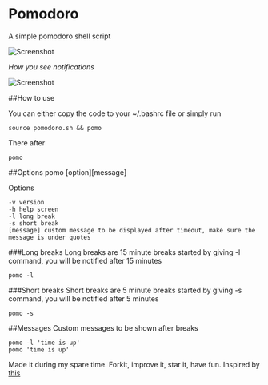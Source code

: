 # Pomodoro
A simple pomodoro shell script

![Screenshot](http://i.imgur.com/P53pj9z.png)

*How you see notifications*

![Screenshot](http://i.imgur.com/CQUuaBI.png)

##How to use

You can either copy the code to your ~/.bashrc file or simply run

    source pomodoro.sh && pomo

There after 
    
    pomo

##Options
    pomo [option][message]
  
  Options
  
    -v version
    -h help screen
    -l long break
    -s short break
    [message] custom message to be displayed after timeout, make sure the message is under quotes

###Long breaks
  Long breaks are 15 minute breaks started by giving -l command, you will be notified after 15 minutes
  
    pomo -l
  
###Short breaks
  Short breaks are 5 minute breaks started by giving -s command, you will be notified after 5 minutes

    pomo -s

##Messages
Custom messages to be shown after breaks

    pomo -l 'time is up'
    pomo 'time is up'

Made it during my spare time. Forkit, improve it, star it, have fun.
Inspired by [this](https://twitter.com/rob_dodson/status/695864071837470720)

